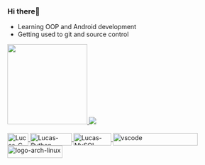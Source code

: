 ### Hi there🦉
* Learning OOP and Android development
* Getting used to git and source control
<div>
  <a href="https://github.com/LorenzoVagliano">
  <img height="180em" src="https://github-readme-stats.vercel.app/api?username=LorenzoVagliano&show_icons=true&theme=gotham&include_all_commits=true&count_private=true"/>
  <img heigth="180em" src="https://github-readme-stats.vercel.app/api/top-langs/?username=eLorenzoVagliano&langs_count=8&theme=gotham"/>
 
<div style="display: inline_block"><br>
  <img align="center" alt="Lucas-C" height="28" width="47" src="https://img.shields.io/badge/C-00599C?style=for-the-badge&logo=c&logoColor=white">
  <img align="center" alt="Lucas-Python" height="28" width="94" src="https://img.shields.io/badge/Python-14354C?style=for-the-badge&logo=python&logoColor=white">
  <img align="center" alt="Lucas-MySQL" height="28" width="85" src="https://img.shields.io/badge/MySQL-00000F?style=for-the-badge&logo=mysql&logoColor=white">
  <img align="center" alt="vscode" height="28" width="191" src="https://img.shields.io/badge/Visual_Studio_Code-0078D4?style=for-the-badge&logo=visual%20studio%20code&logoColor=white">
  <img align="center" alt="logo-arch-linux" height="28" width="124" src="https://img.shields.io/badge/Arch_Linux-1793D1?style=for-the-badge&logo=arch-linux&logoColor=white">
  
  <!-- <img align="right" alt="Lucas-pic" height="150" style="border-radius:50px;" src="https://media.discordapp.net/attachments/444645832718024704/950534166087360542/ezgif-1-5f225a4d67.gif?width=468&height=468"> -->
</div>
